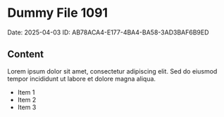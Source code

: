 # Dummy File 1091

Date: 2025-04-03
ID: AB78ACA4-E177-4BA4-BA58-3AD3BAF6B9ED

## Content

Lorem ipsum dolor sit amet, consectetur adipiscing elit.
Sed do eiusmod tempor incididunt ut labore et dolore magna aliqua.

* Item 1
* Item 2
* Item 3

